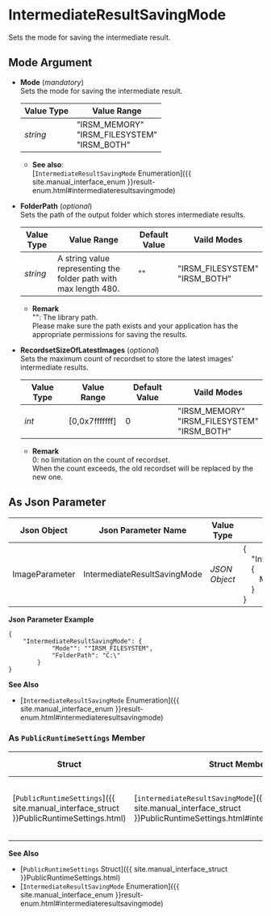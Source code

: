 # IntermediateResultSavingMode
Sets the mode for saving the intermediate result.

## Mode Argument
- **Mode** (*mandatory*)   
    Sets the mode for saving the intermediate result.
    
    | Value Type | Value Range | 
    | ---------- | ----------- |
    | *string* | "IRSM_MEMORY"<br>"IRSM_FILESYSTEM"<br>"IRSM_BOTH" | 

    - **See also**:   
        [`IntermediateResultSavingMode` Enumeration]({{ site.manual_interface_enum }}result-enum.html#intermediateresultsavingmode)  
        
- **FolderPath** (*optional*)   
    Sets the path of the output folder which stores intermediate results.   
    
    | Value Type | Value Range | Default Value | Vaild Modes | 
    | ---------- | ----------- | ------------- | ----------- |
    | *string* | A string value representing the folder path with max length 480. | "" | "IRSM_FILESYSTEM"<br>"IRSM_BOTH" |         
    
    - **Remark**     
        "": The library path.    
        Please make sure the path exists and your application has the appropriate permissions for saving the results.   

- **RecordsetSizeOfLatestImages** (*optional*)   
    Sets the maximum count of recordset to store the latest images' intermediate results.
    
    | Value Type | Value Range | Default Value | Vaild Modes | 
    | ---------- | ----------- | ------------- | ----------- |
    | *int* | [0,0x7fffffff]  |  0 | "IRSM_MEMORY"<br>"IRSM_FILESYSTEM"<br>"IRSM_BOTH" | 
    
    - **Remark**     
        0: no limitation on the count of recordset.   
        When the count exceeds, the old recordset will be replaced by the new one.

## As Json Parameter

| Json Object |	Json Parameter Name | Value Type | Default Value |
| ----------- | ------------------- | ---------- | ------------- |
| ImageParameter | IntermediateResultSavingMode | *JSON Object* | {<br>&emsp;"IntermediateResultSavingMode": <br>&emsp;{<br>&emsp;&emsp;Mode: "IRSM_MEMORY"<br>&emsp;}<br>} |

**Json Parameter Example**   
```
{
    "IntermediateResultSavingMode": {
            "Mode"": ""IRSM_FILESYSTEM",
            "FolderPath": "C:\"
        }
}
```

**See Also**
- [`IntermediateResultSavingMode` Enumeration]({{ site.manual_interface_enum }}result-enum.html#intermediateresultsavingmode)


### As `PublicRuntimeSettings` Member

| Struct |	Struct Member Name | Value Type | Value Range | Default Value |
| ------ | ------------------ | ---------- | ----------- | ------------- |
| [`PublicRuntimeSettings`]({{ site.manual_interface_struct }}PublicRuntimeSettings.html) | [`intermediateResultSavingMode`]({{ site.manual_interface_struct }}PublicRuntimeSettings.html#intermediateresultsavingmode) | [`IntermediateResultSavingMode`]({{ site.manual_interface_enum }}result-enum.html#intermediateresultsavingmode) | Any one of the [`IntermediateResultSavingMode` Enumeration]({{ site.manual_interface_enum }}result-enum.html#intermediateresultsavingmode) items.| `IRSM_MEMORY`|

**See Also**   
- [`PublicRuntimeSettings` Struct]({{ site.manual_interface_struct }}PublicRuntimeSettings.html)
- [`IntermediateResultSavingMode` Enumeration]({{ site.manual_interface_enum }}result-enum.html#intermediateresultsavingmode)


